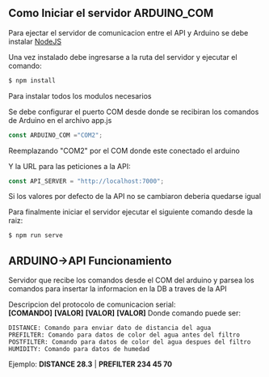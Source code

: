 ## Como Iniciar el servidor ARDUINO_COM

Para ejectar el servidor de comunicacion entre el API y Arduino se debe instalar [NodeJS](https://nodejs.org/es/download/)

Una vez instalado debe ingresarse a la ruta del servidor y ejecutar el comando: 

```bash
$ npm install
```
Para instalar todos los modulos necesarios

Se debe configurar el puerto COM desde donde se recibiran los comandos de Arduino en el archivo app.js

```javascript
const ARDUINO_COM ="COM2";
```
Reemplazando "COM2" por el COM donde este conectado el arduino

Y la URL para las peticiones a la API:

```javascript
const API_SERVER = "http://localhost:7000";
```

Si los valores por defecto de la API no se cambiaron deberia quedarse igual

Para finalmente iniciar el servidor ejecutar el siguiente comando desde la raiz:

```bash
$ npm run serve
```

## ARDUINO->API Funcionamiento
Servidor que recibe los comandos desde el COM del arduino y parsea los comandos para insertar la informacion en la DB a traves de la API

Descripcion del protocolo de comunicacion serial: <br/>
**[COMANDO]** **[VALOR]** **[VALOR]** **[VALOR]**
Donde comando puede ser: 
```
DISTANCE: Comando para enviar dato de distancia del agua
PREFILTER: Comando para datos de color del agua antes del filtro
POSTFILTER: Comando para datos de color del agua despues del filtro
HUMIDITY: Comando para datos de humedad
```
Ejemplo: **DISTANCE 28.3** | **PREFILTER 234 45 70**


